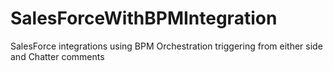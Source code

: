 # SalesForceWithBPMIntegration
SalesForce integrations using BPM Orchestration triggering from either side and Chatter comments

